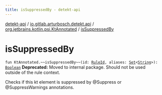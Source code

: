 ```yaml
---
title: isSuppressedBy - detekt-api
---
```


[detekt-api](../../index.html) / [io.gitlab.arturbosch.detekt.api](../index.html) / [org.jetbrains.kotlin.psi.KtAnnotated](index.html) / [isSuppressedBy](./is-suppressed-by.html)

# isSuppressedBy

`fun KtAnnotated.~~isSuppressedBy~~(id: `[`RuleId`](../-rule-id.html)`, aliases: `[`Set`](https://kotlinlang.org/api/latest/jvm/stdlib/kotlin.collections/-set/index.html)`<`[`String`](https://kotlinlang.org/api/latest/jvm/stdlib/kotlin/-string/index.html)`>): `[`Boolean`](https://kotlinlang.org/api/latest/jvm/stdlib/kotlin/-boolean/index.html)
**Deprecated:** Moved to internal package. Should not be used outside of the rule context.

Checks if this kt element is suppressed by @Suppress or @SuppressWarnings annotations.

